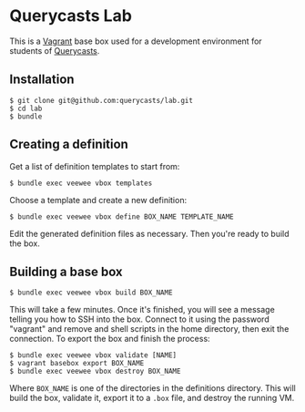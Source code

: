 # Querycasts Lab

This is a [Vagrant](http://www.vagrantup.com/) base box used for a development environment for students of [Querycasts](http://www.querycasts.com/).

## Installation

```
$ git clone git@github.com:querycasts/lab.git
$ cd lab
$ bundle
```

## Creating a definition

Get a list of definition templates to start from:

```
$ bundle exec veewee vbox templates
```

Choose a template and create a new definition:

```
$ bundle exec veewee vbox define BOX_NAME TEMPLATE_NAME
```

Edit the generated definition files as necessary. Then you're ready to build the box.

## Building a base box

```
$ bundle exec veewee vbox build BOX_NAME
```

This will take a few minutes. Once it's finished, you will see a message telling you how to SSH into the box. Connect to it using the password "vagrant" and remove and shell scripts in the home directory, then exit the connection. To export the box and finish the process:

```
$ bundle exec veewee vbox validate [NAME]
$ vagrant basebox export BOX_NAME
$ bundle exec veewee vbox destroy BOX_NAME
```

Where `BOX_NAME` is one of the directories in the definitions directory. This will build the box, validate it, export it to a `.box` file, and destroy the running VM.
